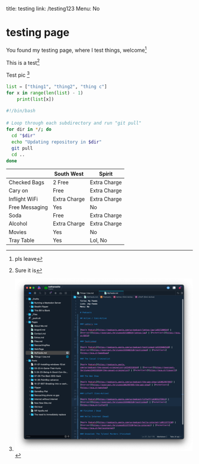 title: testing
link: /testing123
Menu: No

# testing page

You found my testing page, where I test things, welcome[^1]

This is a test[^2]

Test pic [^pic]

```python
list = ["thing1", "thing2", "thing c"]
for x in range(len(list) - 1)
	print(list[x])
```

```bash
#!/bin/bash

# Loop through each subdirectory and run "git pull"
for dir in */; do
  cd "$dir"
  echo "Updating repository in $dir"
  git pull
  cd ..
done
```

[^1]: pls leave

[^2]: Sure it is

[^pic]: ![](_pics/fig1.png)

|                | South West   | Spirit       |
|----------------|--------------|--------------|
| Checked Bags   | 2 Free       | Extra Charge |
| Cary on        | Free         | Extra Charge |
| Inflight WiFi  | Extra Charge | Extra Charge |
| Free Messaging | Yes          | No           |
| Soda           | Free         | Extra Charge |
| Alcohol        | Extra Charge | Extra Charge |
| Movies         | Yes          | No           |
| Tray Table     | Yes          | Lol, No      |